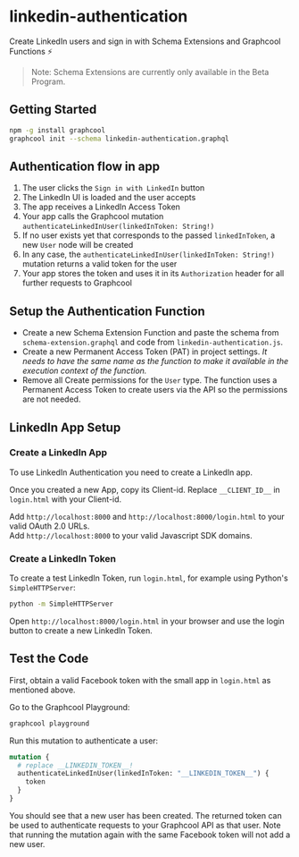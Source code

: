 # linkedin-authentication

Create LinkedIn users and sign in with Schema Extensions and Graphcool Functions ⚡️

> Note: Schema Extensions are currently only available in the Beta Program.

## Getting Started

```sh
npm -g install graphcool
graphcool init --schema linkedin-authentication.graphql
```

## Authentication flow in app

1. The user clicks the `Sign in with LinkedIn` button
2. The LinkedIn UI is loaded and the user accepts
3. The app receives a LinkedIn Access Token
4. Your app calls the Graphcool mutation `authenticateLinkedInUser(linkedInToken: String!)`
5. If no user exists yet that corresponds to the passed `linkedInToken`, a new `User` node will be created
6. In any case, the `authenticateLinkedInUser(linkedInToken: String!)` mutation returns a valid token for the user
7. Your app stores the token and uses it in its `Authorization` header for all further requests to Graphcool

## Setup the Authentication Function

* Create a new Schema Extension Function and paste the schema from `schema-extension.graphql` and code from `linkedin-authentication.js`.
* Create a new Permanent Access Token (PAT) in project settings. *It needs to have the same name as the function to make it available in the execution context of the function.*
* Remove all Create permissions for the `User` type. The function uses a Permanent Access Token to create users via the API so the permissions are not needed.

## LinkedIn App Setup

### Create a LinkedIn App

To use LinkedIn Authentication you need to create a LinkedIn app.

Once you created a new App, copy its Client-id. Replace `__CLIENT_ID__` in `login.html` with your Client-id.

Add `http://localhost:8000` and `http://localhost:8000/login.html` to your valid OAuth 2.0 URLs.  
Add `http://localhost:8000` to your valid Javascript SDK domains.

### Create a LinkedIn Token

To create a test LinkedIn Token, run `login.html`, for example using Python's `SimpleHTTPServer`:

```sh
python -m SimpleHTTPServer
```

Open `http://localhost:8000/login.html` in your browser and use the login button to create a new LinkedIn Token.

## Test the Code

First, obtain a valid Facebook token with the small app in `login.html` as mentioned above.

Go to the Graphcool Playground:

```sh
graphcool playground
```

Run this mutation to authenticate a user:

```graphql
mutation {
  # replace __LINKEDIN_TOKEN__!
  authenticateLinkedInUser(linkedInToken: "__LINKEDIN_TOKEN__") {
    token
  }
}
```

You should see that a new user has been created. The returned token can be used to authenticate requests to your Graphcool API as that user. Note that running the mutation again with the same Facebook token will not add a new user.
